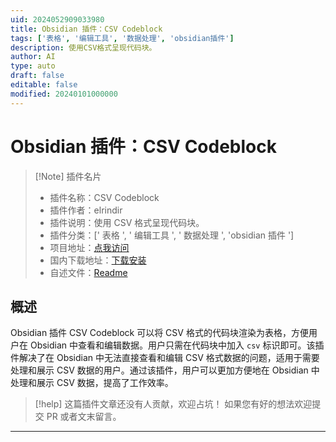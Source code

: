 ```yaml
---
uid: 2024052909033980
title: Obsidian 插件：CSV Codeblock
tags: ['表格', '编辑工具', '数据处理', 'obsidian插件']
description: 使用CSV格式呈现代码块。
author: AI
type: auto
draft: false
editable: false
modified: 20240101000000
---
```


# Obsidian 插件：CSV Codeblock

> [!Note] 插件名片
> - 插件名称：CSV Codeblock
> - 插件作者：elrindir
> - 插件说明：使用 CSV 格式呈现代码块。
> - 插件分类：[' 表格 ', ' 编辑工具 ', ' 数据处理 ', 'obsidian 插件 ']
> - 项目地址：[点我访问](https://github.com/elrindir/obsidian-csv-codeblock)
> - 国内下载地址：[下载安装](https://pkmer.cn/products/plugin/pluginMarket/?csv-codeblock)
> - 自述文件：[Readme](https://ghproxy.net/https://raw.githubusercontent.com/elrindir/obsidian-csv-codeblock/master/README.md)

## 概述

Obsidian 插件 CSV Codeblock 可以将 CSV 格式的代码块渲染为表格，方便用户在 Obsidian 中查看和编辑数据。用户只需在代码块中加入 `csv` 标识即可。该插件解决了在 Obsidian 中无法直接查看和编辑 CSV 格式数据的问题，适用于需要处理和展示 CSV 数据的用户。通过该插件，用户可以更加方便地在 Obsidian 中处理和展示 CSV 数据，提高了工作效率。

> [!help]
> 这篇插件文章还没有人贡献，欢迎占坑！
> 如果您有好的想法欢迎提交 PR 或者文末留言。

---




